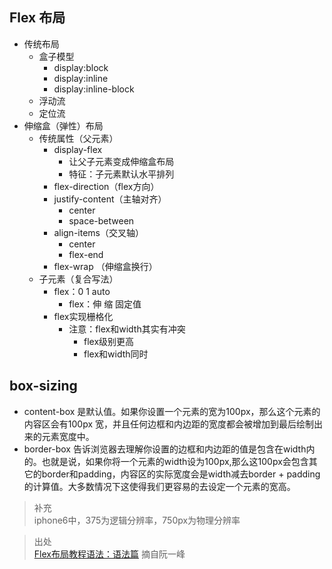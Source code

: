 ## Flex 布局
- 传统布局
    - 盒子模型
        - display:block
        - display:inline
        - display:inline-block
    - 浮动流
    - 定位流
- 伸缩盒（弹性）布局
    - 传统属性（父元素）
         - display-flex
            - 让父子元素变成伸缩盒布局
            - 特征：子元素默认水平排列
        - flex-direction（flex方向）
        - justify-content（主轴对齐）
            - center
            - space-between
        - align-items（交叉轴）
            - center
            - flex-end
        - flex-wrap （伸缩盒换行）
    - 子元素（复合写法）
        - flex：0 1 auto
            - flex：伸 缩 固定值
        - flex实现栅格化
           - 注意：flex和width其实有冲突
                - flex级别更高
                - flex和width同时

## box-sizing
- content-box  是默认值。如果你设置一个元素的宽为100px，那么这个元素的内容区会有100px 宽，并且任何边框和内边距的宽度都会被增加到最后绘制出来的元素宽度中。
- border-box 告诉浏览器去理解你设置的边框和内边距的值是包含在width内的。也就是说，如果你将一个元素的width设为100px,那么这100px会包含其它的border和padding，内容区的实际宽度会是width减去border + padding的计算值。大多数情况下这使得我们更容易的去设定一个元素的宽高。

> 补充    
> iphone6中，375为逻辑分辨率，750px为物理分辨率

> 出处  
> [Flex布局教程语法：语法篇](http://www.ruanyifeng.com/blog/2015/07/flex-grammar.html) 摘自阮一峰